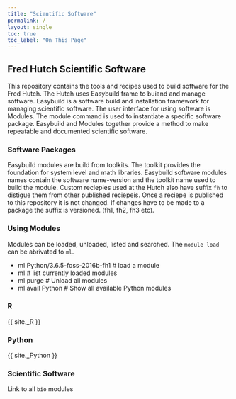 ```yaml
---
title: "Scientific Software"
permalink: /
layout: single
toc: true
toc_label: "On This Page"
---
```


## Fred Hutch Scientific Software
This repository contains the tools and recipes used to build software for the Fred Hutch. The Hutch
uses Easybuild frame to buiand and manage software. Easybuild is a software build
and installation framework for managing scientific software. The user interface for using software is Modules.
The module command is used to instantiate a specific software package. Easybuild and Modules 
together provide a method to make repeatable and documented scientific software. 

### Software Packages
Easybuild modules are build from toolkits. The toolkit provides the foundation for system level and
math libraries. Easybuild software modules names contain the software name-version and the toolkit name
used to build the module. Custom reciepies used at the Hutch also have suffix ```fh``` to distigue them
from other published reciepeis. Once a reciepe is published to this repository it is not changed. If changes
have to be made to a package the suffix is versioned. (fh1, fh2, fh3 etc). 

### Using Modules
Modules can be loaded, unloaded, listed and searched.  The ```module load``` can be abrivated to ```ml```.
 - ml Python/3.6.5-foss-2016b-fh1  \# load a module
 - ml  \# list currently loaded modules
 - ml purge \# Unload all modules
 - ml avail Python  \# Show all available Python modules
 
### R 
{{ site._R }}

### Python  
{{ site._Python }}

### Scientific Software
Link to all ```bio``` modules

